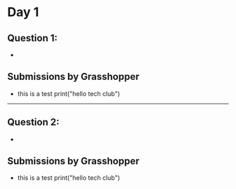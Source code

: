 # Day 1
## Question 1: 
-  
## Submissions by Grasshopper
- this is a test print("hello tech club")
---
## Question 2: 
-  
## Submissions by Grasshopper
- this is a test print("hello tech club")
